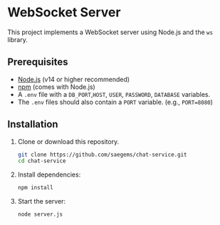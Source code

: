 # WebSocket Server

This project implements a  WebSocket server using Node.js and the `ws` library.

## Prerequisites
- [Node.js](https://nodejs.org/) (v14 or higher recommended)
- [npm](https://www.npmjs.com/) (comes with Node.js)
- A `.env` file with a `DB_PORT`,`HOST`, `USER`, `PASSWORD`, `DATABASE` variables.
- The `.env` files should also contain a `PORT` variable. (e.g., `PORT=8080`)

## Installation
1. Clone or download this repository.
   ```bash
   git clone https://github.com/saegems/chat-service.git
   cd chat-service

2. Install dependencies:
   ```bash
   npm install

3. Start the server:
   ```bash
   node server.js
